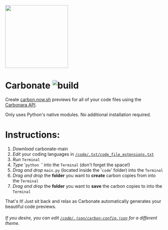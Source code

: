 <img src="https://user-images.githubusercontent.com/79312811/126866177-b9710f8a-eac7-417f-8f8e-7972bf10ba7c.png" width="200" height="200">

# Carbonate ![build](https://github.com/petersolopov/carbonara/workflows/build/badge.svg)
Create [carbon.now.sh](https://carbon.now.sh) previews for all of your code files using the [Carbonara API](https://github.com/petersolopov/carbonara).

Only uses Python's native modules. No additional installation required.



# Instructions:

1. _Download_ carbonate-main
2. _Edit_ your coding languages in [`/code/.txt/code_file_extensions.txt`](https://github.com/danieljbk/carbonate/blob/main/code/.txt/code_file_extensions.txt)
3. _Run_ `Terminal`
4. _Type_ '`python `' into the `Terminal` (don't forget the space!)
5. _Drag and drop_ `main.py` (located inside the '`code`' folder) into the `Terminal`
6. _Drag and drop_ the **folder** you want to **create** carbon copies from into the `Terminal`
7. _Drag and drop_ the **folder** you want to **save** the carbon copies to into the `Terminal`

That's it! Just sit back and relax as Carbonate automatically generates your beautiful code previews.

###### If you desire, you can edit [`/code/.json/carbon-config.json`](https://github.com/danieljbk/carbonate/blob/main/code/.json/carbon-config.json) for a different theme.
